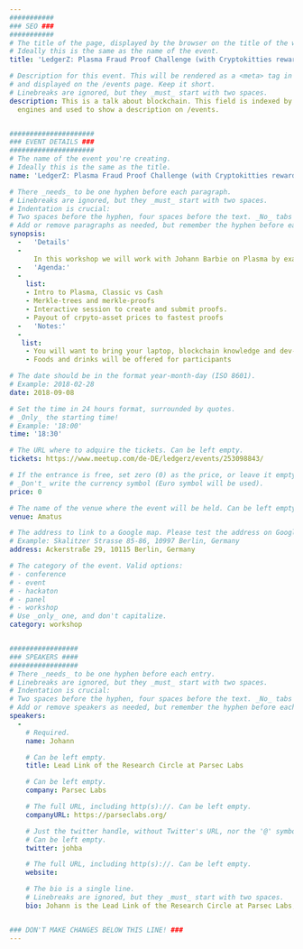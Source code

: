```yaml
---
###########
### SEO ###
###########
# The title of the page, displayed by the browser on the title of the window.
# Ideally this is the same as the name of the event.
title: 'LedgerZ: Plasma Fraud Proof Challenge (with Cryptokitties rewards)'

# Description for this event. This will be rendered as a <meta> tag in the HTML,
# and displayed on the /events page. Keep it short.
# Linebreaks are ignored, but they _must_ start with two spaces.
description: This is a talk about blockchain. This field is indexed by search
  engines and used to show a description on /events.


#####################
### EVENT DETAILS ###
#####################
# The name of the event you're creating.
# Ideally this is the same as the title.
name: 'LedgerZ: Plasma Fraud Proof Challenge (with Cryptokitties rewards)'

# There _needs_ to be one hyphen before each paragraph.
# Linebreaks are ignored, but they _must_ start with two spaces.
# Indentation is crucial:
# Two spaces before the hyphen, four spaces before the text. _No_ tabs allowed.
# Add or remove paragraphs as needed, but remember the hyphen before each entry.
synopsis:
  -   'Details'
  -
      In this workshop we will work with Johann Barbie on Plasma by example, for scaling and merkle-proofing DApps. True challengers will gain Cryptokitties!
  -   'Agenda:'
  -
    list:
    - Intro to Plasma, Classic vs Cash
    - Merkle-trees and merkle-proofs
    - Interactive session to create and submit proofs.
    - Payout of crpyto-asset prices to fastest proofs
  -   'Notes:'
  -  
   list:
    - You will want to bring your laptop, blockchain knowledge and dev-skills
    - Foods and drinks will be offered for participants

# The date should be in the format year-month-day (ISO 8601).
# Example: 2018-02-28
date: 2018-09-08

# Set the time in 24 hours format, surrounded by quotes.
# _Only_ the starting time!
# Example: '18:00'
time: '18:30'

# The URL where to adquire the tickets. Can be left empty.
tickets: https://www.meetup.com/de-DE/ledgerz/events/253098843/

# If the entrance is free, set zero (0) as the price, or leave it empty.
# _Don't_ write the currency symbol (Euro symbol will be used).
price: 0

# The name of the venue where the event will be held. Can be left empty.
venue: Amatus

# The address to link to a Google map. Please test the address on Google Maps.
# Example: Skalitzer Strasse 85-86, 10997 Berlin, Germany
address: Ackerstraße 29, 10115 Berlin, Germany

# The category of the event. Valid options:
# - conference
# - event
# - hackaton
# - panel
# - workshop
# Use _only_ one, and don't capitalize.
category: workshop


#################
### SPEAKERS ####
#################
# There _needs_ to be one hyphen before each entry.
# Linebreaks are ignored, but they _must_ start with two spaces.
# Indentation is crucial:
# Two spaces before the hyphen, four spaces before the text. _No_ tabs allowed.
# Add or remove speakers as needed, but remember the hyphen before each entry.
speakers:
  -
    # Required.
    name: Johann

    # Can be left empty.
    title: Lead Link of the Research Circle at Parsec Labs

    # Can be left empty.
    company: Parsec Labs

    # The full URL, including http(s)://. Can be left empty.
    companyURL: https://parseclabs.org/

    # Just the twitter handle, without Twitter's URL, nor the '@' symbol.
    # Can be left empty.
    twitter: johba

    # The full URL, including http(s)://. Can be left empty.
    website:

    # The bio is a single line.
    # Linebreaks are ignored, but they _must_ start with two spaces.
    bio: Johann is the Lead Link of the Research Circle at Parsec Labs, where he focuses on Plasma research. His research aims at enabling smart contract execution on Plasma chains.


### DON'T MAKE CHANGES BELOW THIS LINE! ###
---
```

<!-- ### DON'T MAKE CHANGES BELOW THIS LINE! ### -->

<Event-Content/>
